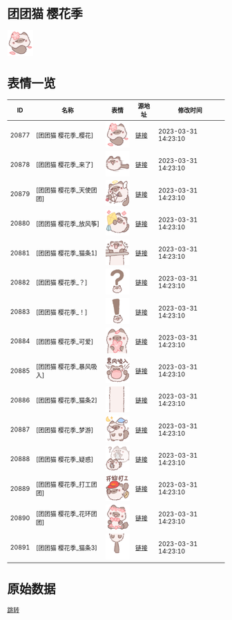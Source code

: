 # 团团猫 樱花季

<img src="./cover.png" height="60" alt="cover" />

# 表情一览

|ID|名称|表情|源地址|修改时间|
|----|----|----|----|----|
|20877|[团团猫 樱花季_樱花]|<img src="./pic/020877_%5B团团猫 樱花季_樱花%5D.png" height="60" alt="樱花"/>|[链接](https://i0.hdslb.com/bfs/garb/e449b45d1384e560365b5f9b69dfee25c10d8ffa.png)|2023-03-31 14:23:10|
|20878|[团团猫 樱花季_来了]|<img src="./pic/020878_%5B团团猫 樱花季_来了%5D.png" height="60" alt="来了"/>|[链接](https://i0.hdslb.com/bfs/garb/a70ce34c14d210a62fbb00ee5508f77a07907e39.png)|2023-03-31 14:23:10|
|20879|[团团猫 樱花季_天使团团]|<img src="./pic/020879_%5B团团猫 樱花季_天使团团%5D.png" height="60" alt="天使团团"/>|[链接](https://i0.hdslb.com/bfs/garb/51ceb5316d9aacd52515ccda06d1bfe28adec886.png)|2023-03-31 14:23:10|
|20880|[团团猫 樱花季_放风筝]|<img src="./pic/020880_%5B团团猫 樱花季_放风筝%5D.png" height="60" alt="放风筝"/>|[链接](https://i0.hdslb.com/bfs/garb/d8885356edecb4fcd232aacbeb57bdd2351be225.png)|2023-03-31 14:23:10|
|20881|[团团猫 樱花季_猫条1]|<img src="./pic/020881_%5B团团猫 樱花季_猫条1%5D.png" height="60" alt="猫条1"/>|[链接](https://i0.hdslb.com/bfs/garb/0a87561cf8c2fd36a03e83478f34b8fd3d17f73f.png)|2023-03-31 14:23:10|
|20882|[团团猫 樱花季_？]|<img src="./pic/020882_%5B团团猫 樱花季_？%5D.png" height="60" alt="？"/>|[链接](https://i0.hdslb.com/bfs/garb/4dd3f8d8ddc022c77f8c34236aa7615fb7259b21.png)|2023-03-31 14:23:10|
|20883|[团团猫 樱花季_！]|<img src="./pic/020883_%5B团团猫 樱花季_！%5D.png" height="60" alt="！"/>|[链接](https://i0.hdslb.com/bfs/garb/6814ccc065a1815d325a79b3a776f04f06b70654.png)|2023-03-31 14:23:10|
|20884|[团团猫 樱花季_可爱]|<img src="./pic/020884_%5B团团猫 樱花季_可爱%5D.png" height="60" alt="可爱"/>|[链接](https://i0.hdslb.com/bfs/garb/4657161182a891de1c25db8f933b076e3c46e05f.png)|2023-03-31 14:23:10|
|20885|[团团猫 樱花季_暴风吸入]|<img src="./pic/020885_%5B团团猫 樱花季_暴风吸入%5D.png" height="60" alt="暴风吸入"/>|[链接](https://i0.hdslb.com/bfs/garb/e88244f7bd458eac63689df9ee81609be5259788.png)|2023-03-31 14:23:10|
|20886|[团团猫 樱花季_猫条2]|<img src="./pic/020886_%5B团团猫 樱花季_猫条2%5D.png" height="60" alt="猫条2"/>|[链接](https://i0.hdslb.com/bfs/garb/e6df55dbb8ef6bdf041a56c691386defe6eeddcd.png)|2023-03-31 14:23:10|
|20887|[团团猫 樱花季_梦游]|<img src="./pic/020887_%5B团团猫 樱花季_梦游%5D.png" height="60" alt="梦游"/>|[链接](https://i0.hdslb.com/bfs/garb/037c2608e940ecccc5d17f60ee07a0132a0a86e8.png)|2023-03-31 14:23:10|
|20888|[团团猫 樱花季_疑惑]|<img src="./pic/020888_%5B团团猫 樱花季_疑惑%5D.png" height="60" alt="疑惑"/>|[链接](https://i0.hdslb.com/bfs/garb/f129825e643a5bfdd25261e7660c883c5f7549db.png)|2023-03-31 14:23:10|
|20889|[团团猫 樱花季_打工团团]|<img src="./pic/020889_%5B团团猫 樱花季_打工团团%5D.png" height="60" alt="打工团团"/>|[链接](https://i0.hdslb.com/bfs/garb/c6df04789734a5d7dae13158085b099d313a1990.png)|2023-03-31 14:23:10|
|20890|[团团猫 樱花季_花环团团]|<img src="./pic/020890_%5B团团猫 樱花季_花环团团%5D.png" height="60" alt="花环团团"/>|[链接](https://i0.hdslb.com/bfs/garb/68cbc1b172671755d50e4804c0015fd7f14b915a.png)|2023-03-31 14:23:10|
|20891|[团团猫 樱花季_猫条3]|<img src="./pic/020891_%5B团团猫 樱花季_猫条3%5D.png" height="60" alt="猫条3"/>|[链接](https://i0.hdslb.com/bfs/garb/b769d793ec40fe54fec7dee97935f9062f2d97dd.png)|2023-03-31 14:23:10|

# 原始数据

[跳转](./raw.json)

